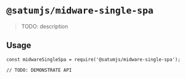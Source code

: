 # `@satumjs/midware-single-spa`

> TODO: description

## Usage

```
const midwareSingleSpa = require('@satumjs/midware-single-spa');

// TODO: DEMONSTRATE API
```
